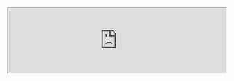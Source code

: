 <section id="about">
    <div class="container">
        <div class="row">
            <iframe id="ifrmresize"
                    src="https://app.loveadmin.com/Registration/2F4DDCB2AF535A4A019F67D002966F869FE80BA36BE94D68BBBEFAD37D24A2C0.htm"
                    width="100%">
            </iframe>
            <script>
                  $(document).ready(function () {
                    iFrameResize({ autoResize: true }, '#ifrmresize');
                })
            </script>
            </div>
    </div>
</section>
